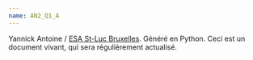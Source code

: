 ```yaml
---
name: AN2_Q1_A
---
```


Yannick Antoine / [ESA St-Luc Bruxelles](http://www.stluc-bruxelles-esa.be/Arts-numeriques). Généré en Python.
Ceci est un document vivant, qui sera régulièrement actualisé.